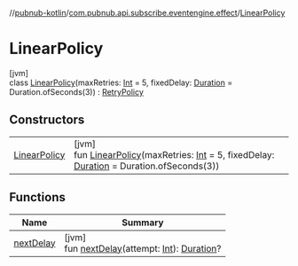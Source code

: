 //[pubnub-kotlin](../../../index.md)/[com.pubnub.api.subscribe.eventengine.effect](../index.md)/[LinearPolicy](index.md)

# LinearPolicy

[jvm]\
class [LinearPolicy](index.md)(maxRetries: [Int](https://kotlinlang.org/api/latest/jvm/stdlib/kotlin/-int/index.html) = 5, fixedDelay: [Duration](https://docs.oracle.com/javase/8/docs/api/java/time/Duration.html) = Duration.ofSeconds(3)) : [RetryPolicy](../-retry-policy/index.md)

## Constructors

| | |
|---|---|
| [LinearPolicy](-linear-policy.md) | [jvm]<br>fun [LinearPolicy](-linear-policy.md)(maxRetries: [Int](https://kotlinlang.org/api/latest/jvm/stdlib/kotlin/-int/index.html) = 5, fixedDelay: [Duration](https://docs.oracle.com/javase/8/docs/api/java/time/Duration.html) = Duration.ofSeconds(3)) |

## Functions

| Name | Summary |
|---|---|
| [nextDelay](../-retry-policy/next-delay.md) | [jvm]<br>fun [nextDelay](../-retry-policy/next-delay.md)(attempt: [Int](https://kotlinlang.org/api/latest/jvm/stdlib/kotlin/-int/index.html)): [Duration](https://docs.oracle.com/javase/8/docs/api/java/time/Duration.html)? |
